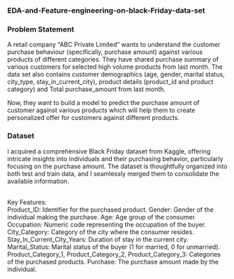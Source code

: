 ### EDA-and-Feature-engineering-on-black-Friday-data-set
### Problem Statement
A retail company “ABC Private Limited” wants to understand the customer purchase behaviour (specifically, purchase amount) against various products of different categories. They have shared purchase summary of various customers for selected high volume products from last month. The data set also contains customer demographics (age, gender, marital status, city_type, stay_in_current_city), product details (product_id and product category) and Total purchase_amount from last month.

Now, they want to build a model to predict the purchase amount of customer against various products which will help them to create personalized offer for customers against different products.

### Dataset
I acquired a comprehensive Black Friday dataset from Kaggle, offering intricate insights into individuals and their purchasing behavior, particularly focusing on the purchase amount. The dataset is thoughtfully organized into both test and train data, and I seamlessly merged them to consolidate the available information.

<br>Key Features:
<br>Product_ID: Identifier for the purchased product.
Gender: Gender of the individual making the purchase.
Age: Age group of the consumer.
Occupation: Numeric code representing the occupation of the buyer.
City_Category: Category of the city where the consumer resides.
Stay_In_Current_City_Years: Duration of stay in the current city.
Marital_Status: Marital status of the buyer (1 for married, 0 for unmarried).
Product_Category_1, Product_Category_2, Product_Category_3: Categories of the purchased products.
Purchase: The purchase amount made by the individual.









